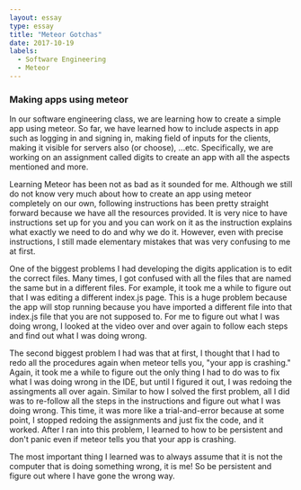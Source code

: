 ```yaml
---
layout: essay
type: essay
title: "Meteor Gotchas"
date: 2017-10-19
labels:
  - Software Engineering
  - Meteor
---
```

<h3>Making apps using meteor</h3>

<p>In our software engineering class, we are learning how to create a simple app using meteor. So far, we have learned how to include aspects in app such as logging in and signing in, making field of inputs for the clients, making it visible for servers also (or choose), ...etc. Specifically, we are working on an assignment called digits to create an app with all the aspects mentioned and more.</p>

<p>Learning Meteor has been not as bad as it sounded for me. Although we still do not know very much about how to create an app using meteor completely on our own, following instructions has been pretty straight forward because we have all the resources provided. It is very nice to have instructions set up for you and you can work on it as the instruction explains what exactly we need to do and why we do it. However, even with precise instructions, I still made elementary mistakes that was very confusing to me at first. </p>

<p>
One of the biggest problems I had developing the digits application is to edit the correct files. Many times, I got confused with all the files that are named the same but in a different files. For example, it took me a while to figure out that I was editing a different index.js page. This is a huge problem because the app will stop running because you have imported a different file into that index.js file that you are not supposed to. For me to figure out what I was doing wrong, I looked at the video over and over again to follow each steps and find out what I was doing wrong. 
</p>

<p>
The second biggest problem I had was that at first, I thought that I had to redo all the procedures again when meteor tells you, "your app is crashing." Again, it took me a while to figure out the only thing I had to do was to fix what I was doing wrong in the IDE, but until I figured it out, I was redoing the assingments all over again. Similar to how I solved the first problem, all I did was to re-follow all the steps in the instructions and figure out what I was doing wrong. This time, it was more like a trial-and-error because at some point, I stopped redoing the assignments and just fix the code, and it worked. After I ran into this problem, I learned to how to be persistent and don't panic even if meteor tells you that your app is crashing.  
</p>

<p>
The most important thing I learned was to always assume that it is not the computer that is doing something wrong, it is me! So be persistent and figure out where I have gone the wrong way.  
</p>